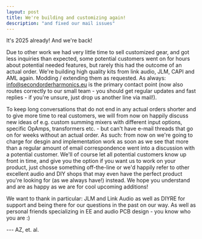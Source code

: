 ```yaml
---
layout: post
title: We're building and customizing again!
description: "and fixed our mail issues"
---
```


It's 2025 already! And we're back!

Due to other work we had very little time to sell customized gear, and got less inquiries than expected, some potential customers went on for hours about potential needed features, but rarely this had the outcome of an actual order. We're building high quality kits from link audio, JLM, CAPI and AML again. Modding / extending them as requested. As always: info@secondorderharmonics.eu is the primary contact point (now also routes correctly to our small team - you should get regular updates and fast replies - if you're unsure, just drop us another line via mail!). 

To keep long conversations that do not end in any actual orders shorter and to give more time to real customers, we will from now on happily discuss new ideas of e.g. custom summing mixers with different input options, specific OpAmps, transformers etc. - but can't have e-mail threads that go on for weeks without an actual order. As such: from now on we're going to charge for desgin and implementation work as soon as we see that more than a regular amount of email correspondence went into a discussion with a potential customer. We'll of course let all potential customers know up front in time, and give you the option if you want us to work on your product, just chosse something off-the-line or we'd happily refer to other excellent audio and DIY shops that may even have the perfect product you're looking for (as we always have!) instead. We hope you understand and are as happy as we are for cool upcoming additions!

We want to thank in particular: JLM and Link Audio as well as DIYRE for support and being there for our questions in the past on our way. As well as personal friends specializing in EE and audio PCB design - you know who you are :)


--- AZ, et. al.
